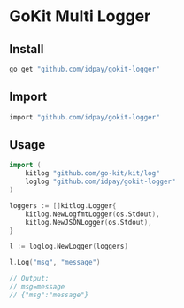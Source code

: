 # GoKit Multi Logger

## Install

```sh
go get "github.com/idpay/gokit-logger"
```

## Import

```sh
import "github.com/idpay/gokit-logger"
```

## Usage

```go
import (
	kitlog "github.com/go-kit/kit/log"
	loglog "github.com/idpay/gokit-logger"
)
```

```go
loggers := []kitlog.Logger{
	kitlog.NewLogfmtLogger(os.Stdout),
	kitlog.NewJSONLogger(os.Stdout),
}

l := loglog.NewLogger(loggers)

l.Log("msg", "message")

// Output:
// msg=message
// {"msg":"message"}
```
